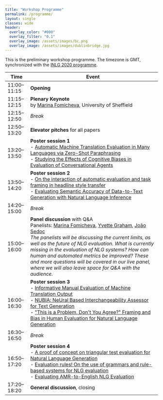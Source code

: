 ```yaml
---
title: "Workshop Programme"
permalink: /programme/
layout: single
classes: wide
header:
  overlay_color: "#000"
  overlay_filter: "0.1"
  overlay_image: /assets/images/bc.png
  overlay_image: /assets/images/dublinbridge.jpg
---
```


This is the preliminary workshop programme. The timezone is GMT, synchronized with the [INLG 2020 programme](https://www.inlg2020.org/programme).

| Time        | Event                                |
| ----------- | -------------------------------------|
| 11:00–11:15 | **Opening**                          |
| 11:15–12:15 | **Plenary Keynote**<br>by [Marina Fomicheva](https://www.sheffield.ac.uk/dcs/people/research-staff/marina-fomicheva), University of Sheffield  |
| 12:15–12:50 | *Break*                              | 
| 12:50–13:20 | **Elevator pitches** for all papers  |
| 13:20–13:50 | **Poster session 1**<br>- [Automatic Machine Translation Evaluation in Many Languages via Zero-Shot Paraphrasing](papers/EvalNLGEval_2020_paper_4.pdf)<br>- [Studying the Effects of Cognitive Biases in Evaluation of Conversational Agents](papers/EvalNLGEval_2020_paper_12.pdf) |
| 13:50–14:20 | **Poster session 2**<br>- [On the interaction of automatic evaluation and task framing in headline style transfer](papers/EvalNLGEval_2020_paper_8.pdf)<br>- [Evaluating Semantic Accuracy of Data-to-Text Generation with Natural Language Inference](papers/EvalNLGEval_2020_paper_9.pdf) |
| 14:20–15:00 | *Break*                              | 
| 15:00–16:00 | **Panel discussion** with Q&A<br>Panelists: [Marina Fomicheva](https://www.sheffield.ac.uk/dcs/people/research-staff/marina-fomicheva), [Yvette Graham](https://www.computing.dcu.ie/~ygraham/), [João Sedoc](https://www.clsp.jhu.edu/faculty/joao-sedoc/)<br>*The panelists will be discussing the current limits, as well as the future of NLG evaluation. What is currently missing in the evaluation of NLG systems? How can human and automated metrics be improved? These and more questions will be covered in our live panel, where we will also leave space for Q&A with the audience.*  |
| 16:00–16:30 | **Poster session 3**<br>- [Informative Manual Evaluation of Machine Translation Output](papers/EvalNLGEval_2020_paper_3.pdf)<br>- [NUBIA: NeUral Based Interchangeability Assessor for Text Generation](papers/EvalNLGEval_2020_paper_7.pdf)<br>- ["This is a Problem, Don't You Agree?" Framing and Bias in Human Evaluation for Natural Language Generation](papers/EvalNLGEval_2020_paper_6.pdf) |
| 16:30–16:50 | *Break*                              | 
| 16:50–17:20 | **Poster session 4**<br>- [A proof of concept on triangular test evaluation for Natural Language Generation](papers/EvalNLGEval_2020_paper_2.pdf)<br>- [Evaluation rules! On the use of grammars and rule-based systems for NLG evaluation](papers/EvalNLGEval_2020_paper_10.pdf)<br>- [Evaluating AMR-to-English NLG Evaluation](papers/EvalNLGEval_2020_paper_1.pdf) |
| 17:20–18:20 | **General discussion**, closing      |
